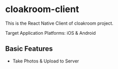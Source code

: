 # cloakroom-client
This is the React Native Client of cloakroom project.

Target Application Platforms:
  iOS & Android


## Basic Features

- Take Photos & Upload to Server
